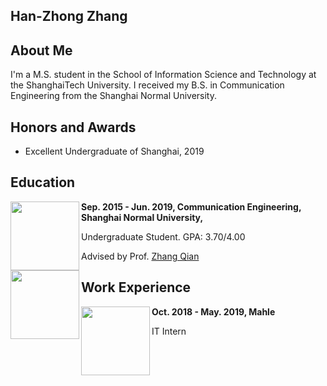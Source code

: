 ## Han-Zhong Zhang


## About Me
I'm a M.S. student in the School of Information Science and Technology at the ShanghaiTech University. I received my B.S. in Communication Engineering from the Shanghai Normal University.


## Honors and Awards
- Excellent Undergraduate of Shanghai, 2019

## Education

<img src="http://5b0988e595225.cdn.sohucs.com/images/20180511/17fea0904f5b489db13a42fc2c14394c.jpeg" width = "110" height = "110" div align=left />
<strong>Sep. 2015 - Jun. 2019, Communication Engineering, Shanghai Normal University,</strong>

Undergraduate Student. GPA: 3.70/4.00

Advised by Prof. [Zhang Qian](http://xxjd.shnu.edu.cn/86/8e/c15561a362126/page.htm)

<img src="http://edu.online.sh.cn/education/gb/content/attachement/jpeg/site1/20190422/IMGd43d7e5f355650590517281.jpeg" width = "110" height = "110" div align=left />


## Work Experience

<img src="https://www.mahle-aftermarket.com/media/homepage/facelift/mahle-aftermarket/mahle_r_textimage.jpg" width = "110" height = "110" div align=left />
<strong>Oct. 2018 - May. 2019, Mahle</strong>

IT Intern

